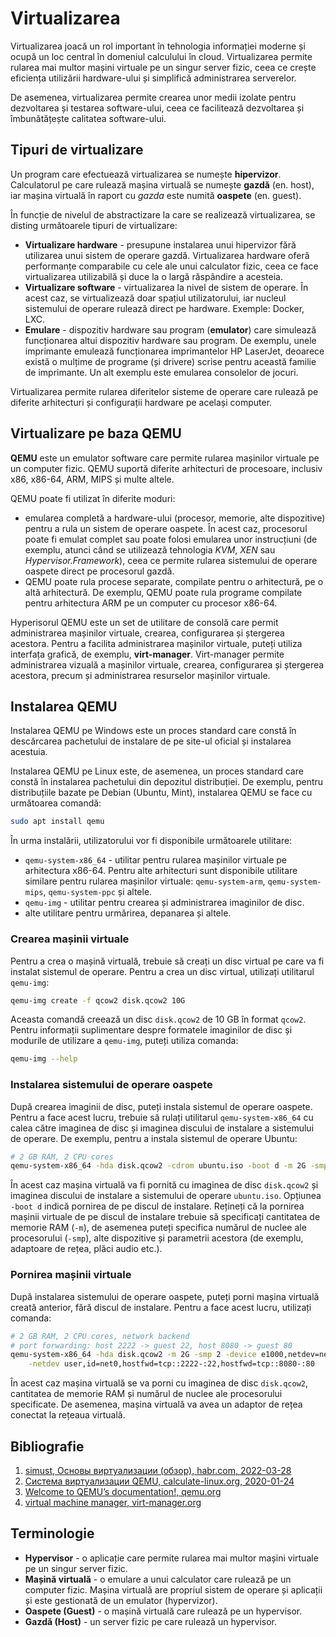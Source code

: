 # Virtualizarea

Virtualizarea joacă un rol important în tehnologia informației moderne și ocupă un loc central în domeniul calculului în cloud. Virtualizarea permite rularea mai multor mașini virtuale pe un singur server fizic, ceea ce crește eficiența utilizării hardware-ului și simplifică administrarea serverelor.

De asemenea, virtualizarea permite crearea unor medii izolate pentru dezvoltarea și testarea software-ului, ceea ce facilitează dezvoltarea și îmbunătățește calitatea software-ului.

## Tipuri de virtualizare

Un program care efectuează virtualizarea se numește __hipervizor__. Calculatorul pe care rulează mașina virtuală se numește __gazdă__ (en. host), iar mașina virtuală în raport cu _gazda_ este numită __oaspete__ (en. guest).

În funcție de nivelul de abstractizare la care se realizează virtualizarea, se disting următoarele tipuri de virtualizare:

- __Virtualizare hardware__ - presupune instalarea unui hipervizor fără utilizarea unui sistem de operare gazdă. Virtualizarea hardware oferă performanțe comparabile cu cele ale unui calculator fizic, ceea ce face virtualizarea utilizabilă și duce la o largă răspândire a acesteia.
- __Virtualizare software__ - virtualizarea la nivel de sistem de operare. În acest caz, se virtualizează doar spațiul utilizatorului, iar nucleul sistemului de operare rulează direct pe hardware. Exemple: Docker, LXC.
- __Emulare__ - dispozitiv hardware sau program (__emulator__) care simulează funcționarea altui dispozitiv hardware sau program. De exemplu, unele imprimante emulează funcționarea imprimantelor HP LaserJet, deoarece există o mulțime de programe (și drivere) scrise pentru această familie de imprimante. Un alt exemplu este emularea consolelor de jocuri.

Virtualizarea permite rularea diferitelor sisteme de operare care rulează pe diferite arhitecturi și configurații hardware pe același computer.

## Virtualizare pe baza QEMU

__QEMU__ este un emulator software care permite rularea mașinilor virtuale pe un computer fizic. QEMU suportă diferite arhitecturi de procesoare, inclusiv x86, x86-64, ARM, MIPS și multe altele.

QEMU poate fi utilizat în diferite moduri:

- emularea completă a hardware-ului (procesor, memorie, alte dispozitive) pentru a rula un sistem de operare oaspete. În acest caz, procesorul poate fi emulat complet sau poate folosi emularea unor instrucțiuni (de exemplu, atunci când se utilizează tehnologia _KVM_, _XEN_ sau _Hypervisor.Framework_), ceea ce permite rularea sistemului de operare oaspete direct pe procesorul gazdă.
- QEMU poate rula procese separate, compilate pentru o arhitectură, pe o altă arhitectură. De exemplu, QEMU poate rula programe compilate pentru arhitectura ARM pe un computer cu procesor x86-64.

Hyperisorul QEMU este un set de utilitare de consolă care permit administrarea mașinilor virtuale, crearea, configurarea și ștergerea acestora. Pentru a facilita administrarea mașinilor virtuale, puteți utiliza interfața grafică, de exemplu, __virt-manager__. Virt-manager permite administrarea vizuală a mașinilor virtuale, crearea, configurarea și ștergerea acestora, precum și administrarea resurselor mașinilor virtuale.

## Instalarea QEMU

Instalarea QEMU pe Windows este un proces standard care constă în descărcarea pachetului de instalare de pe site-ul oficial și instalarea acestuia.

Instalarea QEMU pe Linux este, de asemenea, un proces standard care constă în instalarea pachetului din depozitul distribuției. De exemplu, pentru distribuțiile bazate pe Debian (Ubuntu, Mint), instalarea QEMU se face cu următoarea comandă:

```bash
sudo apt install qemu
```

În urma instalării, utilizatorului vor fi disponibile următoarele utilitare:

- `qemu-system-x86_64` - utilitar pentru rularea mașinilor virtuale pe arhitectura x86-64. Pentru alte arhitecturi sunt disponibile utilitare similare pentru rularea mașinilor virtuale: `qemu-system-arm`, `qemu-system-mips`, `qemu-system-ppc` și altele.
- `qemu-img` - utilitar pentru crearea și administrarea imaginilor de disc.
- alte utilitare pentru urmărirea, depanarea și altele.

### Crearea mașinii virtuale

Pentru a crea o mașină virtuală, trebuie să creați un disc virtual pe care va fi instalat sistemul de operare. Pentru a crea un disc virtual, utilizați utilitarul `qemu-img`:

```bash
qemu-img create -f qcow2 disk.qcow2 10G
```

Aceasta comandă creează un disc `disk.qcow2` de 10 GB în format `qcow2`. Pentru informații suplimentare despre formatele imaginilor de disc și modurile de utilizare a `qemu-img`, puteți utiliza comanda:

```bash
qemu-img --help
```

### Instalarea sistemului de operare oaspete

După crearea imaginii de disc, puteți instala sistemul de operare oaspete. Pentru a face acest lucru, trebuie să rulați utilitarul `qemu-system-x86_64` cu calea către imaginea de disc și imaginea discului de instalare a sistemului de operare. De exemplu, pentru a instala sistemul de operare Ubuntu:

```bash
# 2 GB RAM, 2 CPU cores
qemu-system-x86_64 -hda disk.qcow2 -cdrom ubuntu.iso -boot d -m 2G -smp 2
```

În acest caz mașina virtuală va fi pornită cu imaginea de disc `disk.qcow2` și imaginea discului de instalare a sistemului de operare `ubuntu.iso`. Opțiunea `-boot d` indică pornirea de pe discul de instalare. Rețineți că la pornirea mașinii virtuale de pe discul de instalare trebuie să specificați cantitatea de memorie RAM (`-m`), de asemenea puteți specifica numărul de nuclee ale procesorului (`-smp`), alte dispozitive și parametrii acestora (de exemplu, adaptoare de rețea, plăci audio etc.).

### Pornirea mașinii virtuale

După instalarea sistemului de operare oaspete, puteți porni mașina virtuală creată anterior, fără discul de instalare. Pentru a face acest lucru, utilizați comanda:

```bash
# 2 GB RAM, 2 CPU cores, network backend
# port forwarding: host 2222 -> guest 22, host 8080 -> guest 80
qemu-system-x86_64 -hda disk.qcow2 -m 2G -smp 2 -device e1000,netdev=net0 \
    -netdev user,id=net0,hostfwd=tcp::2222-:22,hostfwd=tcp::8080-:80
```

În acest caz mașina virtuală se va porni cu imaginea de disc `disk.qcow2`, cantitatea de memorie RAM și numărul de nuclee ale procesorului specificate. De asemenea, mașina virtuală va avea un adaptor de rețea conectat la rețeaua virtuală.

## Bibliografie

1. [simust, Основы виртуализации (обзор), habr.com, 2022-03-28](https://habr.com/ru/articles/657677/)
2. [Система виртуализации QEMU, calculate-linux.org, 2020-01-24](https://wiki.calculate-linux.org/ru/qemu)
3. [Welcome to QEMU’s documentation!, qemu.org](https://www.qemu.org/docs/master/)
4. [virtual machine manager, virt-manager.org](https://virt-manager.org/)

## Terminologie

- __Hypervisor__ - o aplicație care permite rularea mai multor mașini virtuale pe un singur server fizic.
- __Mașină virtuală__ - o emulare a unui calculator care rulează pe un computer fizic. Mașina virtuală are propriul sistem de operare și aplicații și este gestionată de un emulator (hypervizor).
- __Oaspete (Guest)__ - o mașină virtuală care rulează pe un hypervisor.
- __Gazdă (Host)__ - un server fizic pe care rulează un hypervisor.
